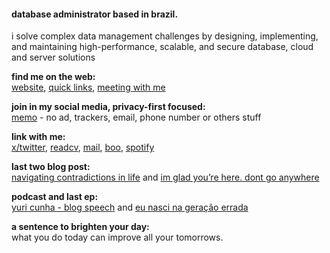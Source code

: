 
#### database administrator based in brazil.

i solve complex data management challenges by designing, implementing, and maintaining high-performance, scalable, and secure database, cloud and server solutions

**find me on the web:**<br>
[website](https://yuricunha.com), [quick links](https://links.yuricunha.com), [meeting with me](https://cal.com/isyuricunha)

**join in my social media, privacy-first focused:**<br>
[memo](https://memo.yuricunha.com/) - no ad, trackers, email, phone number or others stuff

**link with me:**<br>
[x/twitter](https://twitter.com/isyuricunha), [readcv](https://read.cv/isyuricunha), [mail](mailto:isyuricunha@duck.com), [boo](https://signup.boo.world/jejk), [spotify](https://open.spotify.com/user/22wrcoowop6hb63heywvtaypy?si=e1e818483a1a43a1)

**last two blog post:**<br>
[navigating contradictions in life](https://yuricunha.com/blog/navigating-contradictions-in-life) and [im glad you’re here. dont go anywhere](https://yuricunha.com/blog/im-glad-youre-here-dont-go-anywhere)

**podcast and last ep:**<br>
[yuri cunha - blog speech](https://open.spotify.com/show/2XRQ2mpUbtT0ZqxFVrl0KK) and [eu nasci na geração errada](https://open.spotify.com/episode/720qm2ZXIGVodsPvDUYjU5)

**a sentence to brighten your day:**<br>
    what you do today can improve all your tomorrows.
